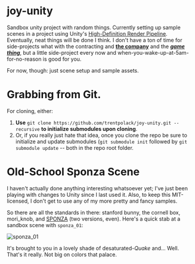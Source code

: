 # joy-unity
Sandbox unity project with random things. Currently setting up sample scenes in a project using Unity's [High-Definition Render Pipeline](https://blogs.unity3d.com/2018/03/16/the-high-definition-render-pipeline-focused-on-visual-quality). Eventually, neat things will be done I think. I don't have a ton of time for side-projects what with the contracting and [**the company**](https://joy-machine.com) and the [**_game thing_**](http://steel-hunters.com), but a little side-project every now and when-you-wake-up-at-5am-for-no-reason is good for you.

For now, though: just scene setup and sample assets.

# Grabbing from Git.
For cloning, either:
  1) **Use** `git clone https://github.com/trentpolack/joy-unity.git --recursive` **to initialize submodules upon cloning**.
  2) Or, if you really just hate that idea, once you clone the repo be sure to initialize and update submodules (`git submodule init` followed by `git submodule update` -- both in the repo root folder.

# Old-School Sponza Scene
I haven't actually done anything interesting whatsoever yet; I've just been playing with changes to Unity since I last used it. Also, to keep this MIT-licensed, I don't get to use any of my more pretty and fancy samples.

So there are all the standards in there: stanford bunny, the cornell box, mori_knob, and [SPONZA](https://en.wikipedia.org/wiki/Sponza_Palace) (two versions, even). Here's a quick stab at a sandbox scene with `sponza_01`:

![sponza_01](https://joy-machine.com/wp-content/uploads/2018/08/joy_unity_old_school_sponza_quick_sample_scene.png)

It's brought to you in a lovely shade of desaturated-_Quake_ and... Well. That's it really. Not big on colors that palace. 
